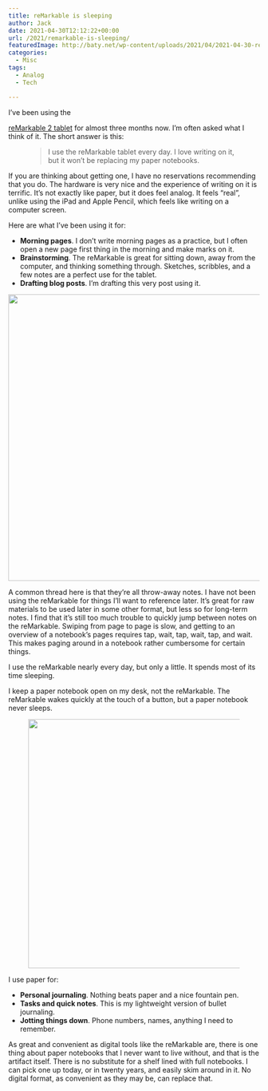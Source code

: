 ```yaml
---
title: reMarkable is sleeping
author: Jack
date: 2021-04-30T12:12:22+00:00
url: /2021/remarkable-is-sleeping/
featuredImage: http://baty.net/wp-content/uploads/2021/04/2021-04-30-reMarkable-is-Sleeping.jpg
categories:
  - Misc
tags:
  - Analog
  - Tech

---
```

<!--kg-card-begin: html-->I’ve been using the 

[reMarkable 2 tablet][1] for almost three months now. I’m often asked what I think of it. The short answer is this:<figure class="wp-block-pullquote"> 

> I use the reMarkable tablet every day. I love writing on it, but it won’t be replacing my paper notebooks.</figure> 

If you are thinking about getting one, I have no reservations recommending that you do. The hardware is very nice and the experience of writing on it is terrific. It’s not exactly like paper, but it does feel analog. It feels “real”, unlike using the iPad and Apple Pencil, which feels like writing on a computer screen.

Here are what I’ve been using it for:

  * **Morning pages**. I don’t write morning pages as a practice, but I often open a new page first thing in the morning and make marks on it.
  * **Brainstorming**. The reMarkable is great for sitting down, away from the computer, and thinking something through. Sketches, scribbles, and a few notes are a perfect use for the tablet.
  * **Drafting blog posts**. I’m drafting this very post using it.<figure class="wp-block-image size-large">

<img loading="lazy" width="700" height="574" src="https://new.copingmechanism.com/wp-content/uploads/2021/04/2021-04-30-reMarkable.jpg" alt="" class="wp-image-470" srcset="/content/images/wordpress/2021/04/2021-04-30-reMarkable.jpg 700w, /content/images/wordpress/2021/04/2021-04-30-reMarkable-300x246.jpg 300w, /content/images/wordpress/2021/04/2021-04-30-reMarkable-768x630.jpg 768w, /content/images/wordpress/2021/04/2021-04-30-reMarkable.jpg 800w" sizes="(max-width: 700px) 100vw, 700px" /> </figure> 

A common thread here is that they’re all throw-away notes. I have not been using the reMarkable for things I’ll want to reference later. It’s great for raw materials to be used later in some other format, but less so for long-term notes. I find that it’s still too much trouble to quickly jump between notes on the reMarkable. Swiping from page to page is slow, and getting to an overview of a notebook’s pages requires tap, wait, tap, wait, tap, and wait. This makes paging around in a notebook rather cumbersome for certain things.

I use the reMarkable nearly every day, but only a little. It spends most of its time sleeping.

I keep a paper notebook open on my desk, not the reMarkable. The reMarkable wakes quickly at the touch of a button, but a paper notebook never sleeps.<figure class="wp-block-image size-large">

<img loading="lazy" width="700" height="499" src="https://new.copingmechanism.com/wp-content/uploads/2021/04/2021-04-30-reMarkable-and-Paper-Notebooks.jpg" alt="" class="wp-image-471" srcset="/content/images/wordpress/2021/04/2021-04-30-reMarkable-and-Paper-Notebooks.jpg 700w, /content/images/wordpress/2021/04/2021-04-30-reMarkable-and-Paper-Notebooks-300x214.jpg 300w, /content/images/wordpress/2021/04/2021-04-30-reMarkable-and-Paper-Notebooks-768x547.jpg 768w, /content/images/wordpress/2021/04/2021-04-30-reMarkable-and-Paper-Notebooks.jpg 800w" sizes="(max-width: 700px) 100vw, 700px" /> </figure> 

I use paper for:

  * **Personal journaling**. Nothing beats paper and a nice fountain pen.
  * **Tasks and quick notes**. This is my lightweight version of bullet journaling.
  * **Jotting things down**. Phone numbers, names, anything I need to remember.

As great and convenient as digital tools like the reMarkable are, there is one thing about paper notebooks that I never want to live without, and that is the artifact itself. There is no substitute for a shelf lined with full notebooks. I can pick one up today, or in twenty years, and easily skim around in it. No digital format, as convenient as they may be, can replace that.

<!--kg-card-end: html-->

 [1]: https://remarkable.com